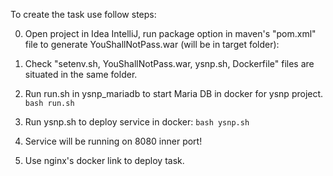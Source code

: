    To create the task use follow steps:

0. Open project in Idea IntelliJ, run package option in maven's "pom.xml" file to generate YouShallNotPass.war (will be in target folder):

1. Check "setenv.sh, YouShallNotPass.war, ysnp.sh, Dockerfile" files are situated in the same folder.

2. Run run.sh in ysnp_mariadb to start Maria DB in docker for ysnp project.
  `bash run.sh`
  
3. Run ysnp.sh to deploy service in docker:
  `bash ysnp.sh`
  
4. Service will be running on 8080 inner port!

5. Use nginx's docker link to deploy task.